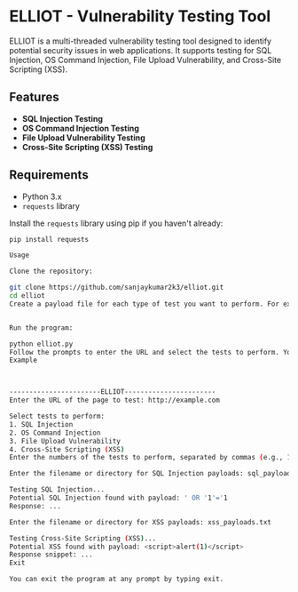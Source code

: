 # ELLIOT - Vulnerability Testing Tool

ELLIOT is a multi-threaded vulnerability testing tool designed to identify potential security issues in web applications. It supports testing for SQL Injection, OS Command Injection, File Upload Vulnerability, and Cross-Site Scripting (XSS).

## Features

- **SQL Injection Testing**
- **OS Command Injection Testing**
- **File Upload Vulnerability Testing**
- **Cross-Site Scripting (XSS) Testing**

## Requirements

- Python 3.x
- `requests` library

Install the `requests` library using pip if you haven't already:

```sh
pip install requests

Usage

Clone the repository:

git clone https://github.com/sanjaykumar2k3/elliot.git
cd elliot
Create a payload file for each type of test you want to perform. For example, sql_payloads.txt for SQL Injection, os_command_payloads.txt for OS Command Injection, file_upload_payloads.txt for File Upload, and xss_payloads.txt for XSS.


Run the program:

python elliot.py
Follow the prompts to enter the URL and select the tests to perform. You will be asked to provide the filenames for the payloads. Ensure the files are in the same directory or provide the full path.
Example



-----------------------ELLIOT-----------------------
Enter the URL of the page to test: http://example.com

Select tests to perform:
1. SQL Injection
2. OS Command Injection
3. File Upload Vulnerability
4. Cross-Site Scripting (XSS)
Enter the numbers of the tests to perform, separated by commas (e.g., 1,3,4): 1,4

Enter the filename or directory for SQL Injection payloads: sql_payloads.txt

Testing SQL Injection...
Potential SQL Injection found with payload: ' OR '1'='1
Response: ...

Enter the filename or directory for XSS payloads: xss_payloads.txt

Testing Cross-Site Scripting (XSS)...
Potential XSS found with payload: <script>alert(1)</script>
Response snippet: ...
Exit

You can exit the program at any prompt by typing exit.

